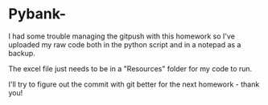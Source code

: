 # Pybank-
I had some trouble managing the gitpush with this homework so I've uploaded my raw code both in the python script and in a notepad as a backup. 

The excel file just needs to be in a "Resources" folder for my code to run. 

I'll try to figure out the commit with git better for the next homework - thank you!
